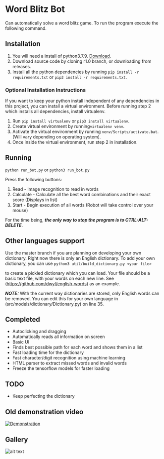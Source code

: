 # Word Blitz Bot
Can automatically solve a word blitz game. To run the program execute the following command.

## Installation
1. You will need a install of python3.7.9. [Download](https://www.python.org/downloads/release/python-379/).
2. Download source code by cloning r1.0 branch, or downloading from releases.
3. Install all the python dependencies by running ```pip install -r requirements.txt``` or ```pip3 install -r requirements.txt```.

### Optional Installation Instructions
If you want to keep your python install independent of any dependencies in this project, you can install a virtual environment.
Before running step 2 which installs all dependencies, install virtualenv.
1. Run ```pip install virtualenv``` or ```pip3 install virtualenv```.
2. Create virtual environment by running```virtualenv venv```.
3. Activate the virtual environment by running ```venv/Scripts/activate.bat```. (Will vary depending on operating system).
4. Once inside the virtual environment, run step 2 in installation.

## Running
```python run_bot.py``` or ```python3 run_bot.py```

Press the following buttons:
1. Read - Image recognition to read in words
2. Calculate - Calculate all the best word combinations and their exact score (Displays in list)
3. Start - Begin execution of all words (Robot will take control over your mouse)

For the time being, ***the only way to stop the program is to CTRL-ALT-DELETE***.

## Other languages support
Use the master branch if you are planning on developing your own dictionary.
Right now there is only an English dictionary. To add your own dictionary, you can use
```python3 util/build_dictionary.py <your file>```

to create a pickled dictionary which you can load. Your file should be a basic text file, with your words on each new line.
See (https://github.com/dwyl/english-words) as an example.

***NOTE:*** 
With the current way dictionaries are stored, only English words can be removed. 
You can edit this for your own language in (src/models/dictionary/Dictionary.py) on line 35.

## Completed
* Autoclicking and dragging
* Automatically reads all information on screen
* Basic UI
* Finds best possible path for each word and shows them in a list
* Fast loading time for the dictionary
* Fast character/digit recognition using machine learning
* HTML parser to extract missed words and invalid words
* Freeze the tensorflow models for faster loading

## TODO
* Keep perfecting the dictionary

## Old demonstration video
[![Demonstration](http://img.youtube.com/vi/SgWCdYiSb5Q/0.jpg)](http://www.youtube.com/watch?v=SgWCdYiSb5Q "Old Demonstration")

## Gallery
![alt text](docs/window_v2.png "Main window")



